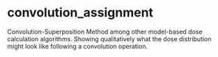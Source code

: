 # convolution_assignment
Convolution-Superposition Method among other model-based dose calculation algorithms. Showing qualitatively what the dose distribution might look like following a  convolution operation.
